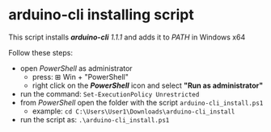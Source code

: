 # arduino-cli installing script

This script installs **_arduino-cli_** *1.1.1* and adds it to _PATH_ in Windows x64

Follow these steps:

- open _PowerShell_ as administrator 
    - press: ⊞ Win + "PowerShell"
    - right click on the **_PowerShell_** icon and select **"Run as administrator"**
- run the command: `Set-ExecutionPolicy Unrestricted`
- from _PowerShell_ open the folder with the script `arduino-cli_install.ps1`
    - example: `cd C:\Users\User1\Downloads\arduino-cli_install`
- run the script as: `.\arduino-cli_install.ps1`